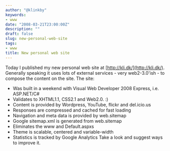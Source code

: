 ```yaml
---
author: "@klinkby"
keywords:
- www
date: "2008-03-21T23:00:00Z"
description: ""
draft: false
slug: new-personal-web-site
tags:
- www
title: New personal web site
---
```



Today I published my new personal web site at [http://kli.dk/](http://kli.dk/). Generally speaking it uses lots of external services - very web2-3.0'ish - to compose the content on the site. The site:   

*   Was built in a weekend with Visual Web Developer 2008 Express, i.e. ASP.NET/C#
*   Validates to XHTML1.1, CSS2.1 and Web2.0. :)
*   Content is provided by Wordpress, YouTube, flickr and del.icio.us
*   Responses are compressed and cached for fast loading
*   Navigation and meta data is provided by web.sitemap
*   Google sitemap.xml is generated from web.sitemap
*   Eliminates the www and Default.aspxs
*   Theme is scalable, centered and variable-width
*   Statistics is tracked by Google Analytics  Take a look and suggest ways to improve it.

